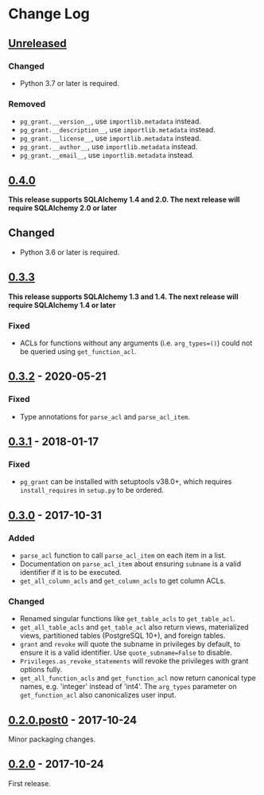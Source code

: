 # Change Log

## [Unreleased][unreleased]
### Changed
- Python 3.7 or later is required.
### Removed
- `pg_grant.__version__`, use `importlib.metadata` instead.
- `pg_grant.__description__`, use `importlib.metadata` instead.
- `pg_grant.__license__`, use `importlib.metadata` instead.
- `pg_grant.__author__`, use `importlib.metadata` instead.
- `pg_grant.__email__`, use `importlib.metadata` instead.


## [0.4.0][]

**This release supports SQLAlchemy 1.4 and 2.0. The next release will require
SQLAlchemy 2.0 or later**

## Changed
- Python 3.6 or later is required.

## [0.3.3][]

**This release supports SQLAlchemy 1.3 and 1.4. The next release will require
SQLAlchemy 1.4 or later**

### Fixed
- ACLs for functions without any arguments (i.e. `arg_types=()`) could not be
  queried using `get_function_acl`.

## [0.3.2][] - 2020-05-21
### Fixed
- Type annotations for `parse_acl` and `parse_acl_item`.

## [0.3.1][] - 2018-01-17
### Fixed
- `pg_grant` can be installed with setuptools v38.0+, which requires
  `install_requires` in `setup.py` to be ordered.

## [0.3.0][] - 2017-10-31
### Added
- `parse_acl` function to call `parse_acl_item` on each item in a list.
- Documentation on `parse_acl_item` about ensuring `subname` is a valid
  identifier if it is to be executed.
- `get_all_column_acls` and `get_column_acls` to get column ACLs.

### Changed
- Renamed singular functions like `get_table_acls` to `get_table_acl`.
- `get_all_table_acls` and `get_table_acl` also return views, materialized
  views, partitioned tables (PostgreSQL 10+), and foreign tables.
- `grant` and `revoke` will quote the subname in privileges by default, to
  ensure it is a valid identifier. Use `quote_subname=False` to disable.
- `Privileges.as_revoke_statements` will revoke the privileges with grant
  options fully.
- `get_all_function_acls` and `get_function_acl` now return canonical type
  names, e.g. 'integer' instead of 'int4'. The `arg_types` parameter on
  `get_function_acl` also canonicalizes user input.

## [0.2.0.post0] - 2017-10-24

Minor packaging changes.

## [0.2.0] - 2017-10-24

First release.

[unreleased]: https://github.com/RazerM/pg_grant/compare/v0.4.0...HEAD
[0.4.0]: https://github.com/RazerM/pg_grant/compare/v0.3.3...v0.4.0
[0.3.3]: https://github.com/RazerM/pg_grant/compare/v0.3.2...v0.3.3
[0.3.2]: https://github.com/RazerM/pg_grant/compare/v0.3.1...v0.3.2
[0.3.1]: https://github.com/RazerM/pg_grant/compare/v0.3.0...v0.3.1
[0.3.0]: https://github.com/RazerM/pg_grant/compare/v0.2.0...v0.3.0
[0.2.0.post0]: https://github.com/RazerM/pg_grant/compare/v0.2.0...v0.2.0.post0
[0.2.0]: https://github.com/RazerM/pg_grant/compare/38e53889bf9923b63d79805dc050dcd26a40d518...v0.2.0
